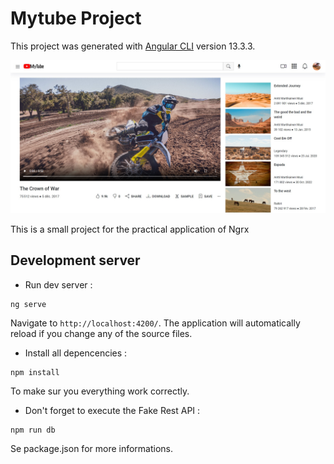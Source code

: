 # Mytube Project

This project was generated with [Angular CLI](https://github.com/angular/angular-cli) version 13.3.3.

<img src="src/assets/img/main-view.jpg" alt="Website">

This is a small project for the practical application of Ngrx

## Development server

* Run dev server :
```
ng serve
``` 
Navigate to `http://localhost:4200/`. The application will automatically reload if you change any of the source files.

* Install all depencencies :
```
npm install
```
To make sur you everything work correctly.

* Don't forget to execute the Fake Rest API :
```
npm run db
```
Se package.json for more informations.